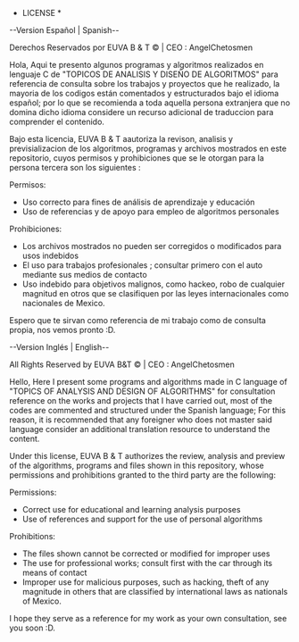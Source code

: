 * LICENSE *

--Version Español | Spanish--

Derechos Reservados por EUVA B & T © | CEO : AngelChetosmen

Hola, Aqui te presento algunos programas y algoritmos realizados en lenguaje C de "TOPICOS DE ANALISIS Y DISEÑO DE ALGORITMOS" para referencia de consulta sobre los trabajos y proyectos que he realizado, la mayoria de los codigos están comentados y estructurados bajo el idioma español; por lo que se recomienda a toda aquella persona extranjera que no domina dicho idioma considere un recurso adicional de traduccion para comprender el contenido. 

Bajo esta licencia, EUVA B & T aautoriza la revison, analisis y previsializacion de los algoritmos, programas y archivos mostrados en este repositorio, cuyos permisos y prohibiciones que se le otorgan para la persona tercera son los siguientes :

Permisos: 
- Uso correcto para fines de análisis de aprendizaje y educación
- Uso de referencias y de apoyo para empleo de algoritmos personales

Prohibiciones:
- Los archivos mostrados no pueden ser corregidos o modificados para usos indebidos
- El uso para trabajos profesionales ; consultar primero con el auto mediante sus medios de contacto
- Uso indebido para objetivos malignos, como hackeo, robo de cualquier magnitud en otros que se clasifiquen por las leyes internacionales como nacionales de Mexico. 

Espero que te sirvan como referencia de mi trabajo como de consulta propia, nos vemos pronto :D.

--Version Inglés | English--

All Rights Reserved by EUVA B&T © | CEO : AngelChetosmen

Hello, Here I present some programs and algorithms made in C language of "TOPICS OF ANALYSIS AND DESIGN OF ALGORITHMS" for consultation reference on the works and projects that I have carried out, most of the codes are commented and structured under the Spanish language; For this reason, it is recommended that any foreigner who does not master said language consider an additional translation resource to understand the content.

Under this license, EUVA B & T authorizes the review, analysis and preview of the algorithms, programs and files shown in this repository, whose permissions and prohibitions granted to the third party are the following:

Permissions:
- Correct use for educational and learning analysis purposes
- Use of references and support for the use of personal algorithms

Prohibitions:
- The files shown cannot be corrected or modified for improper uses
- The use for professional works; consult first with the car through its means of contact
- Improper use for malicious purposes, such as hacking, theft of any magnitude in others that are classified by international laws as nationals of Mexico.

I hope they serve as a reference for my work as your own consultation, see you soon :D.